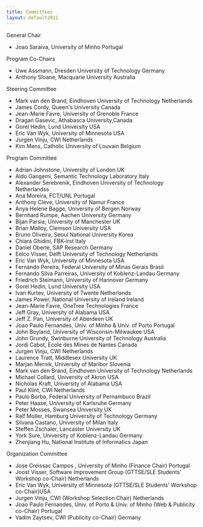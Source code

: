 ```yaml
---
title: Committees
layout: default2011
---
```


<p>General Chair</p>
<ul>
<li>Joao Saraiva, University of Minho Portugal</li>
</ul>
<p>Program Co-Chairs</p>
<ul>
<li>Uwe Assmann, Dresden University of Technology Germany</li>
<li>Anthony Sloane, Macquarie University Australia</li>
</ul>
<p>Steering Committee</p>
<ul>
<li>Mark van den Brand, Eindhoven University of Technology Netherlands</li>
<li>James Cordy, Queen's University Canada</li>
<li>Jean-Marie Favre, University of Grenoble France</li>
<li>Dragan Gasevic, Athabasca University,Canada</li>
<li>Gorel Hedin, Lund University USA</li>
<li>Eric Van Wyk, University of Minnesota USA</li>
<li>Jurgen Vinju, CWI Netherlands</li>
<li>Kim Mens, Catholic University of Louvain Belgium</li>
</ul>

<p>Program Committee</p>
<ul>
<li>Adrian Johnstone, University of London UK</li>
<li>Aldo Gangemi, Semantic Technology Laboratory Italy</li>
<li>Alexander Serebrenik, Eindhoven University of Technology Netherlandss</li>
<li>Ana Moreira, FCT/UNL Portugal</li>
<li>Anthony Cleve, University of Namur France</li>
<li>Anya Helene Bagge, University of Bergen Norway</li>
<li>Bernhard Rumpe, Aachen University Germany</li>
<li>Bijan Parsia, University of Manchester UK</li>
<li>Brian Malloy, Clemson University USA</li>
<li>Bruno Oliveira, Seoul National University Korea</li>
<li>Chiara Ghidini, FBK-irst Italy</li>
<li>Daniel Oberle, SAP Research Germany</li>
<li>Eelco Visser, Delft University of Technology Netherlands</li>
<li>Eric Van Wyk, University of Minnesota USA</li>
<li>Fernando Pereira, Federal University of Minas Gerais Brasil</li>
<li>Fernando Silva Parreiras, University of Koblenz-Landau Germany</li>
<li>Friedrich Steimann, University of Hannover Germany</li>
<li>Gorel Hedin, Lund University USA</li>
<li>Ivan Kurtev, University of Twente Netherlands</li>
<li>James Power, National University of Ireland Ireland</li>
<li>Jean-Marie Favre, OneTree Technologies France</li>
<li>Jeff Gray, University of Alabama USA</li>
<li>Jeff Z. Pan, University of Aberdeen UK</li>
<li>Joao Paulo Fernandes, Univ. of Minho &amp; Univ. of Porto Portugal</li>
<li>John Boyland, University of Wisconsin-Milwaukee USA</li>
<li>John Grundy, Swinburne University of Technology Australia</li>
<li>Jordi Cabot, Ecole des Mines de Nantes Canada</li>
<li>Jurgen Vinju, CWI Netherlands</li>
<li>Laurence Tratt, Middlesex University UK</li>
<li>Marjan Mernik, University of Maribor Slovenia</li>
<li>Mark van den Brand, Eindhoven University of Technology Netherlands</li>
<li>Michael Collard, University of Akron USA</li>
<li>Nicholas Kraft, University of Alabama USA</li>
<li>Paul Klint, CWI Netherlands</li>
<li>Paulo Borba, Federal University of Pernambuco Brazil</li>
<li>Peter Haase, University of Karlsruhe Germany</li>
<li>Peter Mosses, Swansea University UK</li>
<li>Ralf Moller, Hamburg University of Technology Germany</li>
<li>Silvana Castano, University of Milan Italy</li>
<li>Steffen Zschaler, Lancaster University UK</li>
<li>York Sure, University of Koblenz-Landau Germany</li>
<li>Zhenjiang Hu, National Institute of Informatics Japan</li>
</ul>

<p>Organization Committee</p>
<ul>
<li>Jose Creissac Campos , University of Minho (Finance Chair) Portugal</li>
<li>Joost Visser, Software Improvement Group (GTTSE/SLE Students' Workshop co-Chair) Netherlands</li>
<li>Eric Van Wyk, University of Minnesota (GTTSE/SLE Students' Workshop co-Chair)USA</li>
<li>Jurgen Vinju, CWI (Workshop Selection Chair) Netherlands</li>
<li>Joao Paulo Fernandes, Univ. of Porto &amp; Univ. of Minho (Web &amp; Publicity co-Chair) Portugal</li>
<li>Vadim Zaytsev, CWI (Publicity co-Chair) Germany</li>
</ul>
